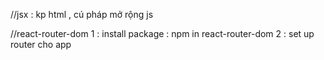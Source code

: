 //jsx : kp html , cú pháp mở rộng js

//react-router-dom
1 : install package : npm in react-router-dom
2 : set up router cho app
